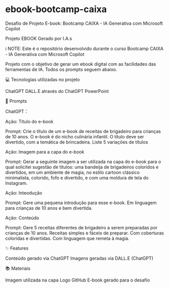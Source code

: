 # ebook-bootcamp-caixa
Desafio de Projeto E-book: Bootcamp CAIXA - IA Generativa com Microsoft Copilot

Projeto EBOOK Gerado por I.A.s

ℹ️ NOTE: Este é o repositório desenvolvido durante o curso Bootcamp CAIXA - IA Generativa com Microsoft Copilot

Projeto com o objetivo de gerar um ebook digital com as facilidades das ferramentas de IA. 
Todos os prompts seguem abaixo.

💻 Tecnologias utilizadas no projeto

ChatGPT
DALL.E através do ChatGPT
PowerPoint

🧠 Prompts

ChatGPT：

Ação: 
Título do e-book

Prompt:
Crie o título de um e-book de receitas de brigadeiro para crianças de 10 anos. O e-book é do nicho culinária infantil. O título deve ser divertido, com a temática de brincadeira. Liste 5 variações de títulos

Ação: 
Imagem para a capa do e-book

Prompt:
Gerar a seguinte imagem a ser utilizada na capa do e-book para o qual solicitei sugestão de títulos: uma bandeija de brigadeiros coloridos e divertidos, em um ambiente de magia, no estilo cartoon clássico minimalista, colorido, fofo e divertido, e com uma moldura de tela do Instagram.

Ação: 
Inteodução

Prompt:
Gere uma pequena introdução para esse e-book. Em linguagem para crianças de 10 anos e bem divertida.

Ação: 
Conteúdo

Prompt:
Gere 5 receitas diferentes de brigadeiro a serem preparadas por crianças de 10 anos. Receitas simples e fáceis de preparar. Com coberturas coloridas e divertidas. Com linguagem que remeta à magia.


✨ Features

Conteúdo gerado via ChatGPT
Imagens geradas via DALL.E (ChatGPT)

📚 Materiais

Imagem utilizada na capa
Logo GitHub
E-book gerado para o desafio

